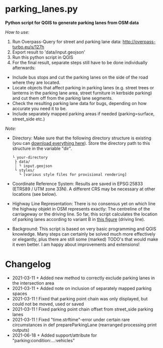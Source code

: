 # parking_lanes.py
**Python script for QGIS to generate parking lanes from OSM data**

*How to use:*

1. Run Overpass-Query for street and parking lane data: http://overpass-turbo.eu/s/127h
2. Export result to 'data/input.geojson'
3. Run this python script in QGIS
4. For the final result, separate steps still have to be done individually afterwards:
* Include bus stops and cut the parking lanes on the side of the road where they are located.
* Locate objects that affect parking in parking lanes (e.g. street trees or lanterns in the parking lane area, street furniture in kerbside parking) and cut them off from the parking lane segments.
* Check the resulting parking lane data for bugs, depending on how accurate you need it to be.
* Include separately mapped parking areas if needed (parking=surface, street_side etc.)

*Note:*

* Directory: Make sure that the following directory structure is existing (you can [download everything here](https://github.com/SupaplexOSM/strassenraumkarte-neukoelln/tree/main/scripts)). Store the directory path to this structure in the variable "dir".

      └ your-directory
       ├ data/
       ┊ └ input.geojson
       └ styles/
         └ [various style files for provisional rendering]

* Coordinate Reference System: Results are saved in EPSG:25833 (ETRS89 / UTM zone 33N). A different CRS may be necessary at other locations (see below).

* Highway Line Representation: There is no consensus yet on which line the highway objekt in OSM represents exactly: The centreline of the carriageway or the driving line. So far, this script calculates the location of parking lanes according to variant B in [this figure](https://wiki.openstreetmap.org/wiki/File:Highway_representation.png) (driving line).

* Background: This script is based on very basic programming and QGIS knowledge. Many steps can certainly be solved much more effectively or elegantly, plus there are still some (marked) TODO's that would make it even better. I am happy about improvements and extensions!


# Changelog

* 2021-03-11  + Added new method to correctly exclude parking lanes in the intersection area
* 2021-03-11  + Added note on inclusion of separately mapped parking spaces
* 2021-03-11  ! Fixed that parking point chain was only displayed, but could not be moved, used or saved
* 2021-03-11  ! Fixed parking point chain offset from street_side parking lanes
* 2021-03-11  ! Fixed "time.strftime"-error under certain rare circumstances in def prepareParkingLane (rearranged processing print outputs)
* 2021-06-18  + Added support/attribute for "parking:condition:...:vehicles"
